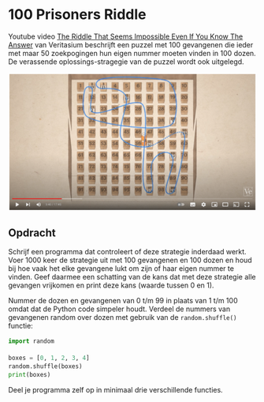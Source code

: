 # 100 Prisoners Riddle

Youtube video [The Riddle That Seems Impossible Even If You Know The
Answer](https://youtu.be/iSNsgj1OCLA) van Veritasium beschrijft een
puzzel met 100 gevangenen die ieder met maar 50 zoekpogingen hun eigen
nummer moeten vinden in 100 dozen. De verassende oplossings-stragegie
van de puzzel wordt ook uitgelegd.

[![prisoners.png](prisoners.png)](https://youtu.be/iSNsgj1OCLA)

## Opdracht

Schrijf een programma dat controleert of deze strategie inderdaad
werkt. Voer 1000 keer de strategie uit met 100 gevangenen en 100 dozen
en houd bij hoe vaak het elke gevangene lukt om zijn of haar eigen
nummer te vinden. Geef daarmee een schatting van de kans dat met deze
strategie alle gevangen vrijkomen en print deze kans (waarde tussen 0
en 1).

Nummer de dozen en gevangenen van 0 t/m 99 in plaats van 1 t/m 100
omdat dat de Python code simpeler houdt. Verdeel de nummers van
gevangenen random over dozen met gebruik van de `random.shuffle()`
functie:

```python
import random

boxes = [0, 1, 2, 3, 4]
random.shuffle(boxes)
print(boxes)
```

Deel je programma zelf op in minimaal drie verschillende functies.
